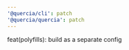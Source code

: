 ```yaml
---
'@quercia/cli': patch
'@quercia/quercia': patch
---
```


feat(polyfills): build as a separate config

